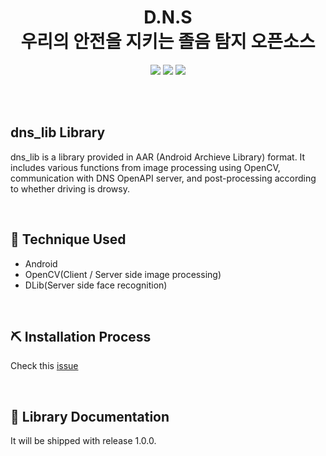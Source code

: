 <h1 align="center"><strong>D.N.S</strong><br>우리의 안전을 지키는 졸음 탐지 오픈소스</h1>
<p align="center">
  <img src="https://img.shields.io/github/repo-size/2022DNS/DNS-SERVER?style=for-the-badge"/>
  <a href = "https://github.com/2022DNS/DNS-SERVER"><img src="https://img.shields.io/badge/REPO-DNS_SERVER-informatoinal?style=for-the-badge"/></a>
  <a href = "https://github.com/2022DNS/DNS-ANDROID"><img src="https://img.shields.io/badge/REPO-DNS_ANDROID-informatoinal?style=for-the-badge"/></a>
  <br>

</p>
<br>
<br>

## dns_lib Library
dns_lib is a library provided in AAR (Android Archieve Library) format. It includes various functions from image processing using OpenCV, communication with DNS OpenAPI server, and post-processing according to whether driving is drowsy.</p>
<br>

## 🔧 Technique Used
- Android
- OpenCV(Client / Server side image processing)
- DLib(Server side face recognition)

<br>

## ⛏ Installation Process
Check this [issue](https://github.com/2022DNS/DNS-ANDROID/issues/2)

<br>

## 📖 Library Documentation
It will be shipped with release 1.0.0.
<br>